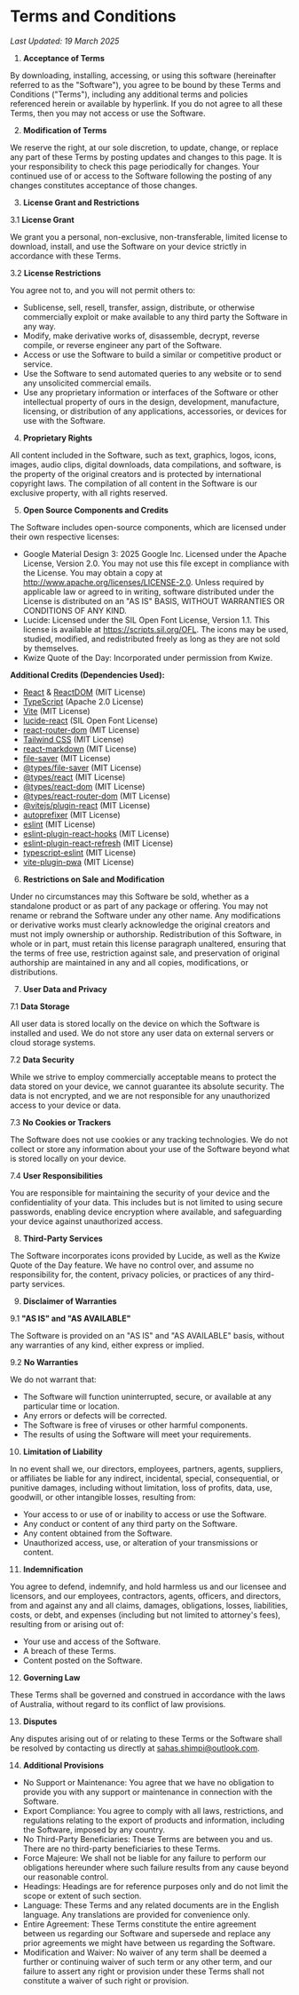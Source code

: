 # Terms and Conditions

_Last Updated: 19 March 2025_

1. **Acceptance of Terms**

By downloading, installing, accessing, or using this software (hereinafter referred to as the "Software"), you agree to be bound by these Terms and Conditions ("Terms"), including any additional terms and policies referenced herein or available by hyperlink. If you do not agree to all these Terms, then you may not access or use the Software.

2. **Modification of Terms**

We reserve the right, at our sole discretion, to update, change, or replace any part of these Terms by posting updates and changes to this page. It is your responsibility to check this page periodically for changes. Your continued use of or access to the Software following the posting of any changes constitutes acceptance of those changes.

3. **License Grant and Restrictions**

3.1 **License Grant**

We grant you a personal, non-exclusive, non-transferable, limited license to download, install, and use the Software on your device strictly in accordance with these Terms.

3.2 **License Restrictions**

You agree not to, and you will not permit others to:

- Sublicense, sell, resell, transfer, assign, distribute, or otherwise commercially exploit or make available to any third party the Software in any way.
- Modify, make derivative works of, disassemble, decrypt, reverse compile, or reverse engineer any part of the Software.
- Access or use the Software to build a similar or competitive product or service.
- Use the Software to send automated queries to any website or to send any unsolicited commercial emails.
- Use any proprietary information or interfaces of the Software or other intellectual property of ours in the design, development, manufacture, licensing, or distribution of any applications, accessories, or devices for use with the Software.

4. **Proprietary Rights**

All content included in the Software, such as text, graphics, logos, icons, images, audio clips, digital downloads, data compilations, and software, is the property of the original creators and is protected by international copyright laws. The compilation of all content in the Software is our exclusive property, with all rights reserved.

5. **Open Source Components and Credits**

The Software includes open-source components, which are licensed under their own respective licenses:

- Google Material Design 3: 2025 Google Inc. Licensed under the Apache License, Version 2.0. You may not use this file except in compliance with the License. You may obtain a copy at http://www.apache.org/licenses/LICENSE-2.0. Unless required by applicable law or agreed to in writing, software distributed under the License is distributed on an "AS IS" BASIS, WITHOUT WARRANTIES OR CONDITIONS OF ANY KIND.
- Lucide: Licensed under the SIL Open Font License, Version 1.1. This license is available at https://scripts.sil.org/OFL. The icons may be used, studied, modified, and redistributed freely as long as they are not sold by themselves.
- Kwize Quote of the Day: Incorporated under permission from Kwize.

**Additional Credits (Dependencies Used):**

- [React](https://react.dev/) & [ReactDOM](https://react.dev/) (MIT License)
- [TypeScript](https://www.typescriptlang.org/) (Apache 2.0 License)
- [Vite](https://vitejs.dev/) (MIT License)
- [lucide-react](https://lucide.dev/) (SIL Open Font License)
- [react-router-dom](https://reactrouter.com/) (MIT License)
- [Tailwind CSS](https://tailwindcss.com/) (MIT License)
- [react-markdown](https://github.com/remarkjs/react-markdown) (MIT License)
- [file-saver](https://github.com/eligrey/FileSaver.js/) (MIT License)
- [@types/file-saver](https://github.com/DefinitelyTyped/DefinitelyTyped/tree/master/types/file-saver) (MIT License)
- [@types/react](https://github.com/DefinitelyTyped/DefinitelyTyped/tree/master/types/react) (MIT License)
- [@types/react-dom](https://github.com/DefinitelyTyped/DefinitelyTyped/tree/master/types/react-dom) (MIT License)
- [@types/react-router-dom](https://github.com/DefinitelyTyped/DefinitelyTyped/tree/master/types/react-router-dom) (MIT License)
- [@vitejs/plugin-react](https://github.com/vitejs/vite-plugin-react) (MIT License)
- [autoprefixer](https://github.com/postcss/autoprefixer) (MIT License)
- [eslint](https://eslint.org/) (MIT License)
- [eslint-plugin-react-hooks](https://www.npmjs.com/package/eslint-plugin-react-hooks) (MIT License)
- [eslint-plugin-react-refresh](https://www.npmjs.com/package/eslint-plugin-react-refresh) (MIT License)
- [typescript-eslint](https://typescript-eslint.io/) (MIT License)
- [vite-plugin-pwa](https://vite-pwa-org.netlify.app/) (MIT License)

6. **Restrictions on Sale and Modification**

Under no circumstances may this Software be sold, whether as a standalone product or as part of any package or offering. You may not rename or rebrand the Software under any other name. Any modifications or derivative works must clearly acknowledge the original creators and must not imply ownership or authorship. Redistribution of this Software, in whole or in part, must retain this license paragraph unaltered, ensuring that the terms of free use, restriction against sale, and preservation of original authorship are maintained in any and all copies, modifications, or distributions.

7. **User Data and Privacy**

7.1 **Data Storage**

All user data is stored locally on the device on which the Software is installed and used. We do not store any user data on external servers or cloud storage systems.

7.2 **Data Security**

While we strive to employ commercially acceptable means to protect the data stored on your device, we cannot guarantee its absolute security. The data is not encrypted, and we are not responsible for any unauthorized access to your device or data.

7.3 **No Cookies or Trackers**

The Software does not use cookies or any tracking technologies. We do not collect or store any information about your use of the Software beyond what is stored locally on your device.

7.4 **User Responsibilities**

You are responsible for maintaining the security of your device and the confidentiality of your data. This includes but is not limited to using secure passwords, enabling device encryption where available, and safeguarding your device against unauthorized access.

8. **Third-Party Services**

The Software incorporates icons provided by Lucide, as well as the Kwize Quote of the Day feature. We have no control over, and assume no responsibility for, the content, privacy policies, or practices of any third-party services.

9. **Disclaimer of Warranties**

9.1 **"AS IS" and "AS AVAILABLE"**

The Software is provided on an "AS IS" and "AS AVAILABLE" basis, without any warranties of any kind, either express or implied.

9.2 **No Warranties**

We do not warrant that:

- The Software will function uninterrupted, secure, or available at any particular time or location.
- Any errors or defects will be corrected.
- The Software is free of viruses or other harmful components.
- The results of using the Software will meet your requirements.

10. **Limitation of Liability**

In no event shall we, our directors, employees, partners, agents, suppliers, or affiliates be liable for any indirect, incidental, special, consequential, or punitive damages, including without limitation, loss of profits, data, use, goodwill, or other intangible losses, resulting from:

- Your access to or use of or inability to access or use the Software.
- Any conduct or content of any third party on the Software.
- Any content obtained from the Software.
- Unauthorized access, use, or alteration of your transmissions or content.

11. **Indemnification**

You agree to defend, indemnify, and hold harmless us and our licensee and licensors, and our employees, contractors, agents, officers, and directors, from and against any and all claims, damages, obligations, losses, liabilities, costs, or debt, and expenses (including but not limited to attorney's fees), resulting from or arising out of:

- Your use and access of the Software.
- A breach of these Terms.
- Content posted on the Software.

12. **Governing Law**

These Terms shall be governed and construed in accordance with the laws of Australia, without regard to its conflict of law provisions.

13. **Disputes**

Any disputes arising out of or relating to these Terms or the Software shall be resolved by contacting us directly at sahas.shimpi@outlook.com.

14. **Additional Provisions**

- No Support or Maintenance: You agree that we have no obligation to provide you with any support or maintenance in connection with the Software.
- Export Compliance: You agree to comply with all laws, restrictions, and regulations relating to the export of products and information, including the Software, imposed by any country.
- No Third-Party Beneficiaries: These Terms are between you and us. There are no third-party beneficiaries to these Terms.
- Force Majeure: We shall not be liable for any failure to perform our obligations hereunder where such failure results from any cause beyond our reasonable control.
- Headings: Headings are for reference purposes only and do not limit the scope or extent of such section.
- Language: These Terms and any related documents are in the English language. Any translations are provided for convenience only.
- Entire Agreement: These Terms constitute the entire agreement between us regarding our Software and supersede and replace any prior agreements we might have between us regarding the Software.
- Modification and Waiver: No waiver of any term shall be deemed a further or continuing waiver of such term or any other term, and our failure to assert any right or provision under these Terms shall not constitute a waiver of such right or provision. 